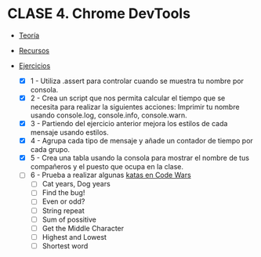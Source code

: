 # CLASE 4. Chrome DevTools

-   [Teoría](https://github.com/beatrizsmerino/Master-en-Programacion-FullStack-con-JavaScript-y-Node.js_ed4/blob/master/teoria/clase4.md)

-   [Recursos](https://github.com/beatrizsmerino/Master-en-Programacion-FullStack-con-JavaScript-y-Node.js_ed4/blob/master/recursos/clase4.md)

-   [Ejercicios](https://github.com/beatrizsmerino/Master-en-Programacion-FullStack-con-JavaScript-y-Node.js_ed4/blob/master/teoria/clase4.md#ejercicios)
    -   [x] 1 - Utiliza .assert para controlar cuando se muestra tu nombre por consola.
    -   [x] 2 - Crea un script que nos permita calcular el tiempo que se necesita para realizar la siguientes acciones: Imprimir tu nombre usando console.log, console.info, console.warn.
    -   [x] 3 - Partiendo del ejercicio anterior mejora los estilos de cada mensaje usando estilos.
    -   [x] 4 - Agrupa cada tipo de mensaje y añade un contador de tiempo por cada grupo.
    -   [x] 5 - Crea una tabla usando la consola para mostrar el nombre de tus compañeros y el puesto que ocupa en la clase.
    -   [ ] 6 - Prueba a realizar algunas [katas en Code Wars](https://www.codewars.com/)
		-   [ ] Cat years, Dog years
		-   [ ] Find the bug!
		-   [ ] Even or odd?
		-   [ ] String repeat
		-   [ ] Sum of possitive
		-   [ ] Get the Middle Character
		-   [ ] Highest and Lowest
		-   [ ] Shortest word
